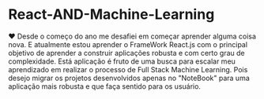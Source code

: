 # React-AND-Machine-Learning
❤ Desde o começo do ano me desafiei em começar aprender alguma coisa nova. E atualmente estou aprender o FrameWork React.js com o principal objetivo de aprender a construir aplicações robusta e com certo grau de complexidade. Está aplicação é fruto de uma busca para escalar meu aprendizado  em realizar o processo de Full Stack Machine Learning. Pois desejo migrar os projetos desenvolvidos apenas no "NoteBook" para uma aplicação mais robusta e que faça sentido para os usuário.
